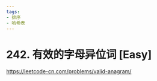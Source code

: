 ```yaml
---
tags:
- 排序
- 哈希表
---
```


# 242. 有效的字母异位词 [Easy]

<https://leetcode-cn.com/problems/valid-anagram/>
